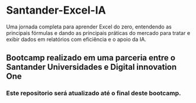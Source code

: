 # Santander-Excel-IA
Uma jornada completa para aprender Excel do zero, entendendo as principais fórmulas e dando as principais práticas do mercado para tratar e exibir dados em relatórios com eficiência e o apoio da IA.
## Bootcamp realizado em uma parceria entre o Santander Universidades e Digital innovation One
### Este repositorio será atualizado até o final deste bootcamp.
